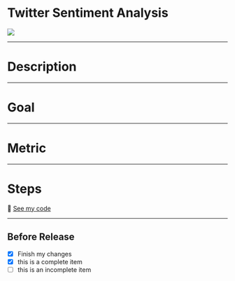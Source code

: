 # Twitter Sentiment Analysis
![](https://images.unsplash.com/photo-1600783245998-945baf9626bc?ixlib=rb-1.2.1&ixid=MnwxMjA3fDB8MHxwaG90by1wYWdlfHx8fGVufDB8fHx8&auto=format&fit=crop&w=967&q=80)

___
# Description

___
# Goal

___
# Metric

___
# Steps

:file_folder: [See my code](https://github.com/Conniekoh/Twitter_sentiment_analysis/blob/main/codility/Twitterprojectfinal.r)
___
## Before Release
- [x] Finish my changes
- [x] this is a complete item
- [ ] this is an incomplete item
